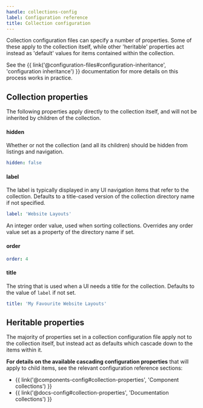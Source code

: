 ```yaml
---
handle: collections-config
label: Configuration reference
title: Collection configuration
---
```


Collection configuration files can specify a number of properties. Some of these apply to the collection itself, while other 'heritable' properties act instead as 'default' values for items contained within the collection.

See the {{ link('@configuration-files#configuration-inheritance', 'configuration inheritance') }} documentation for more details on this process works in practice.

## Collection properties

The following properties apply directly to the collection itself, and will not be inherited by children of the collection.

#### hidden

Whether or not the collection (and all its children) should be hidden from listings and navigation.

```yaml
hidden: false
```

#### label

The label is typically displayed in any UI navigation items that refer to the collection. Defaults to a title-cased version of the collection directory name if not specified.

```yaml
label: 'Website Layouts'
```

An integer order value, used when sorting collections. Overrides any order value set as a property of the directory name if set.

#### order

```yaml
order: 4
```

#### title

The string that is used when a UI needs a title for the collection. Defaults to the value of `label` if not set.

```yaml
title: 'My Favourite Website Layouts'
```

## Heritable properties

The majority of properties set in a collection configuration file apply not to the collection itself, but instead act as defaults which cascade down to the items within it.

**For details on the available cascading configuration properties** that will apply to  child items, see the relevant configuration reference sections:

* {{ link('@components-config#collection-properties', 'Component collections') }}
* {{ link('@docs-config#collection-properties', 'Documentation collections') }}
